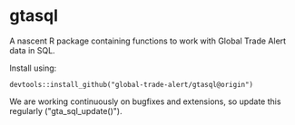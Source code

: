 # gtasql
A nascent R package containing functions to work with Global Trade Alert data in SQL.


Install using:
```
devtools::install_github("global-trade-alert/gtasql@origin")
```
We are working continuously on bugfixes and extensions, so update this regularly ("gta_sql_update()").
